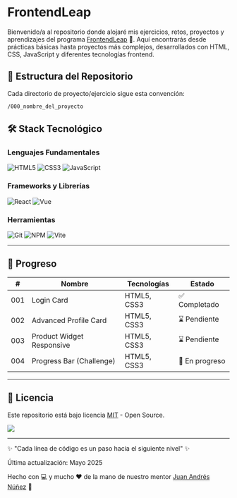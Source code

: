 # FrontendLeap
Bienvenido/a al repositorio donde alojaré mis ejercicios, retos, proyectos y aprendizajes del programa [FrontendLeap](https://frontendleap.com/) 🚀. Aquí encontrarás desde prácticas básicas hasta proyectos más complejos, desarrollados con HTML, CSS, JavaScript y diferentes tecnologías frontend.
## 📌 Estructura del Repositorio
Cada directorio de proyecto/ejercicio sigue esta convención:
````
/000_nombre_del_proyecto
````

## 🛠 Stack Tecnológico
### Lenguajes Fundamentales
![HTML5](https://img.shields.io/badge/-HTML5-E34F26?logo=html5&logoColor=white)
![CSS3](https://img.shields.io/badge/-CSS3-1572B6?logo=css3&logoColor=white)
![JavaScript](https://img.shields.io/badge/-JavaScript-F7DF1E?logo=javascript&logoColor=black)

### Frameworks y Librerías
![React](https://img.shields.io/badge/-React-61DAFB?logo=react&logoColor=black)
![Vue](https://img.shields.io/badge/-Vue.js-4FC08D?logo=vuedotjs&logoColor=white)

### Herramientas
![Git](https://img.shields.io/badge/-Git-F05032?logo=git&logoColor=white)
![NPM](https://img.shields.io/badge/-NPM-CB3837?logo=npm&logoColor=white)
![Vite](https://img.shields.io/badge/-Vite-646CFF?logo=vite&logoColor=white)

---
## 📅 Progreso
| #   | Nombre                    | Tecnologías | Estado         |
|-----|---------------------------|-------------|----------------|
| 001 | Login Card                | HTML5, CSS3 | ✅ Completado   |
| 002 | Advanced Profile Card     | HTML5, CSS3 | ⌛ Pendiente    |
| 003 | Product Widget Responsive | HTML5, CSS3 | ⌛ Pendiente    |
| 004 | Progress Bar (Challenge)  | HTML5, CSS3 | 🚧 En progreso |

---
## 📜 Licencia
Este repositorio está bajo licencia [MIT](https://opensource.org/license/MIT) - Open Source.

![](https://img.shields.io/badge/License-MIT-yellow)

---
✨ "Cada línea de código es un paso hacia el siguiente nivel" ✨

Última actualización: Mayo 2025

Hecho con 💻 y mucho ❤️ de la mano de nuestro mentor [Juan Andrés Núñez](https://github.com/juanwmedia) 💪



